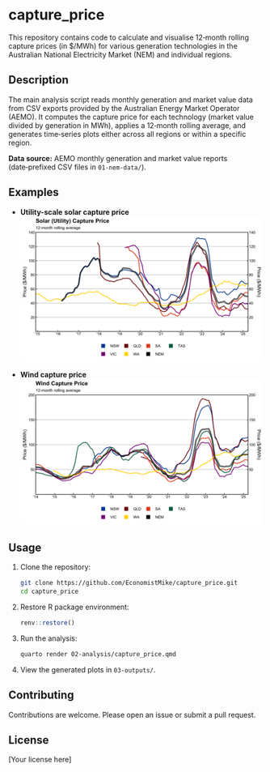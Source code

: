# capture\_price

This repository contains code to calculate and visualise 12‑month rolling capture prices (in \$/MWh) for various generation technologies in the Australian National Electricity Market (NEM) and individual regions.

## Description

The main analysis script reads monthly generation and market value data from CSV exports provided by the Australian Energy Market Operator (AEMO). It computes the capture price for each technology (market value divided by generation in MWh), applies a 12‑month rolling average, and generates time‑series plots either across all regions or within a specific region.

**Data source:** AEMO monthly generation and market value reports (date‑prefixed CSV files in `01‑nem‑data/`).

## Examples

* **Utility-scale solar capture price**
  ![Utility-scale Solar](https://raw.githubusercontent.com/EconomistMike/capture_price/main/03-outputs/Solar_Utility_.png)

* **Wind capture price**
  ![Wind capture price](https://raw.githubusercontent.com/EconomistMike/capture_price/main/03-outputs/Wind.png)

## Usage

1. Clone the repository:

   ```bash
   git clone https://github.com/EconomistMike/capture_price.git
   cd capture_price
   ```
2. Restore R package environment:

   ```r
   renv::restore()
   ```
3. Run the analysis:

   ```bash
   quarto render 02-analysis/capture_price.qmd
   ```
4. View the generated plots in `03-outputs/`.

## Contributing

Contributions are welcome. Please open an issue or submit a pull request.

## License

\[Your license here]
